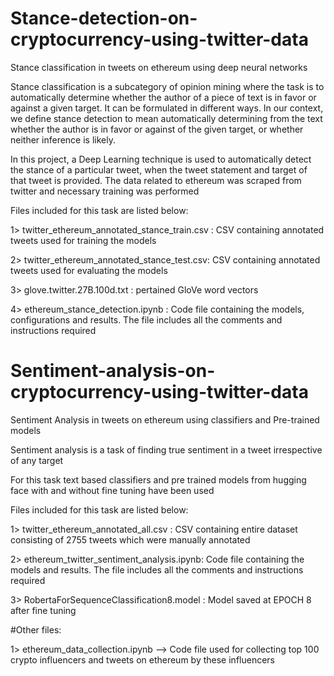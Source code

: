 
# Stance-detection-on-cryptocurrency-using-twitter-data

Stance classification in tweets on ethereum using deep neural networks

Stance classification is a subcategory of opinion mining where the task is to automatically determine whether the author
of a piece of text is in favor or against a given target. It can be formulated in different ways. In our context, we define
stance detection to mean automatically determining from the text whether the author is in favor or against of the given
target, or whether neither inference is likely.

In this project, a Deep Learning technique is used to automatically detect the stance of a
particular tweet, when the tweet statement and target of that tweet is provided. The data related to ethereum was scraped from twitter and necessary training was performed


Files included for this task are listed below:

1> twitter_ethereum_annotated_stance_train.csv : CSV containing annotated tweets used for training the models

2> twitter_ethereum_annotated_stance_test.csv: CSV containing annotated tweets used for evaluating the models

3> glove.twitter.27B.100d.txt : pertained GloVe word vectors 

4> ethereum_stance_detection.ipynb : Code file containing the models, configurations and results. The file includes all the comments and instructions required



# Sentiment-analysis-on-cryptocurrency-using-twitter-data

Sentiment Analysis in tweets on ethereum using classifiers and Pre-trained models

Sentiment analysis is a task of finding true sentiment in a tweet irrespective of any target

For this task text based classifiers and pre trained models from hugging face with and without fine tuning have been used

Files included for this task are listed below:

1> twitter_ethereum_annotated_all.csv : CSV containing entire dataset consisting of 2755 tweets which were manually annotated

2> ethereum_twitter_sentiment_analysis.ipynb: Code file containing the models and results. The file includes all the comments and instructions required

3> RobertaForSequenceClassification8.model : Model saved at EPOCH 8 after fine tuning 


#Other files:

1> ethereum_data_collection.ipynb —> Code file used for collecting top 100 crypto influencers and tweets on ethereum by these influencers 

